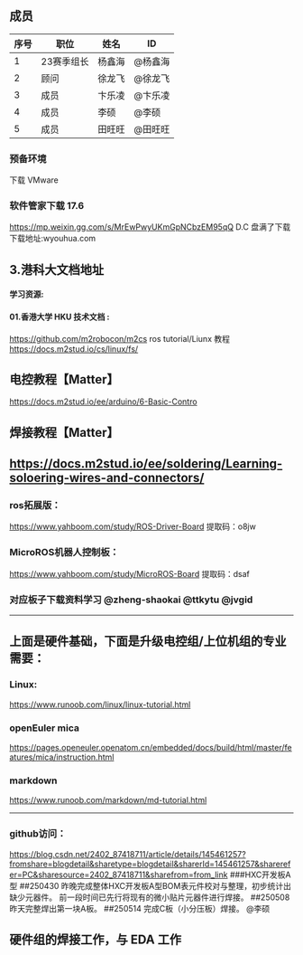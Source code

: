 ## 成员
|序号 |职位 | 姓名  | ID|
|---|---|---|---|
| 1 |23赛季组长|杨鑫海| @杨鑫海  |
| 2 |顾问|徐龙飞|  @徐龙飞   |
| 3 |成员|卞乐凌| @卞乐凌 |
| 4 |成员|李硕|   @李硕   |
| 5 |成员|田旺旺| @田旺旺 |



### 预备环境
下载 VMware
### 软件管家下载 17.6
https://mp.weixin.gg.com/s/MrEwPwyUKmGpNCbzEM95qQ
D.C 盘满了下载 下载地址:wyouhua.com
## 3.港科大文档地址
#### 学习资源:
#### 01.香港大学 HKU 技术文档 :
https://github.com/m2robocon/m2cs ros tutorial/Liunx
教程 https://docs.m2stud.io/cs/linux/fs/
## 电控教程【Matter】
https://docs.m2stud.io/ee/arduino/6-Basic-Contro
## 焊接教程【Matter】
https://docs.m2stud.io/ee/soldering/Learning-soloering-wires-and-connectors/
---
### ros拓展版：
https://www.yahboom.com/study/ROS-Driver-Board 提取码：o8jw
### MicroROS机器人控制板：
https://www.yahboom.com/study/MicroROS-Board 提取码：dsaf
### 对应板子下载资料学习 @zheng-shaokai  @ttkytu  @jvgid 
---
上面是硬件基础，下面是升级电控组/上位机组的专业需要：
---
### Linux:
https://www.runoob.com/linux/linux-tutorial.html
### openEuler mica 
https://pages.openeuler.openatom.cn/embedded/docs/build/html/master/features/mica/instruction.html
### markdown
https://www.runoob.com/markdown/md-tutorial.html

---
### github访问：
https://blog.csdn.net/2402_87418711/article/details/145461257?fromshare=blogdetail&sharetype=blogdetail&sharerId=145461257&sharerefer=PC&sharesource=2402_87418711&sharefrom=from_link
###HXC开发板A型
##250430
昨晚完成整体HXC开发板A型BOM表元件校对与整理，初步统计出缺少元器件。
前一段时间已先行将现有的微小贴片元器件进行焊接。
##250508
昨天完整焊出第一块A板。
##250514
完成C板（小分压板）焊接。 @李硕 

## 硬件组的焊接工作，与 EDA 工作

